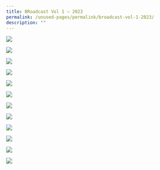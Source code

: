```yaml
---
title: BRoadcast Vol 1 – 2023
permalink: /unused-pages/permalink/broadcast-vol-1-2023/
description: ""
---
```

![](/images/Publications/BRoadcast/layout_vol_1_2023-1.jpg)

![](/images/Publications/BRoadcast/layout_vol_1_2023-2.jpg)

![](/images/Publications/BRoadcast/layout_vol_1_2023-3.jpg)

![](/images/Publications/BRoadcast/layout_vol_1_2023-4.jpg)

![](/images/Publications/BRoadcast/layout_vol_1_2023-5.jpg)

![](/images/Publications/BRoadcast/layout_vol_1_2023-6.jpg)

![](/images/Publications/BRoadcast/layout_vol_1_2023-7.jpg)

![](/images/Publications/BRoadcast/layout_vol_1_2023-8.jpg)

![](/images/Publications/BRoadcast/layout_vol_1_2023-9.jpg)

![](/images/Publications/BRoadcast/layout_vol_1_2023-10.jpg)

![](/images/Publications/BRoadcast/layout_vol_1_2023-11.jpg)

![](/images/Publications/BRoadcast/layout_vol_1_2023-12.jpg)

